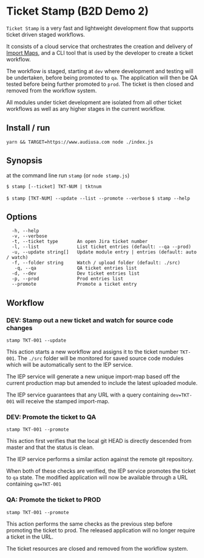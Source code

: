 # Ticket Stamp (B2D Demo 2)

`Ticket Stamp` is a very fast and lightweight development flow that supports ticket driven staged workflows.

It consists of a cloud service that orchestrates the creation and delivery of [Import Maps](https://wicg.github.io/import-maps/), and a CLI tool that is used by the developer to create a ticket workflow.

The workflow is staged, starting at `dev` where development and testing will be undertaken, before being promoted to `qa`. The application will then be QA tested before being further promoted to `prod`. The ticket is then closed and removed from the workflow system.

All modules under ticket development are isolated from all other ticket workflows as well as any higher stages in the current workflow.

## Install / run

`yarn && TARGET=https://www.audiusa.com node ./index.js`

## Synopsis

at the command line run `stamp` (or `node stamp.js`)

`$ stamp [--ticket] TKT-NUM | tktnum`

`$ stamp [TKT-NUM] --update --list --promote --verbose`
`$ stamp --help`

## Options

```
  -h, --help
  -v, --verbose
  -t, --ticket type       An open Jira ticket number
  -l, --list              List ticket entries (default: --qa --prod)
  -u, --update string[]   Update module entry | entries (default: auto / watch)
  -f, --folder string     Watch / upload folder (default: ./src)
   -q, --qa               QA ticket entries list
  -d, --dev               Dev ticket entries list
  -p, --prod              Prod entries list
  --promote               Promote a ticket entry
```

## Workflow

### DEV: Stamp out a new ticket and watch for source code changes

`stamp TKT-001 --update`

This action starts a new workflow and assigns it to the ticket number `TKT-001`. The `./src` folder will be monitored for saved source code modules which will be automatically sent to the IEP service.

The IEP service will generate a new unique import-map based off the current production map but amended to include the latest uploaded module.

The IEP service guarantees that any URL with a query containing `dev=TKT-001` will receive the stamped import-map.

### DEV: Promote the ticket to QA

`stamp TKT-001 --promote`

This action first verifies that the local git HEAD is directly descended from master and that the status is clean.

The IEP service performs a similar action against the remote git repository.

When both of these checks are verified, the IEP service promotes the ticket to `qa` state. The modified application will now be available through a URL containing `qa=TKT-001`

### QA: Promote the ticket to PROD

`stamp TKT-001 --promote`

This action performs the same checks as the previous step before promoting the ticket to prod. The released application will no longer require a ticket in the URL.

The ticket resources are closed and removed from the workflow system.

